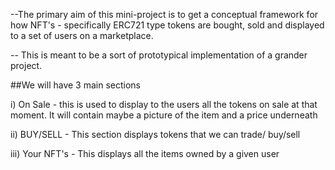 

--The primary aim of this mini-project is to get a conceptual framework for how NFT's - specifically
ERC721 type tokens are bought, sold and displayed to a set of users on a marketplace.

-- This is meant to be a sort of prototypical implementation of a grander project.



##We will have 3 main sections

i) On Sale - this is used to display to the users all the tokens on sale at that moment. It will contain maybe a picture of the item and a price underneath <br>

ii) BUY/SELL - This section displays tokens that we can trade/ buy/sell
<br>

iii) Your NFT's - This displays all the items owned by a given user